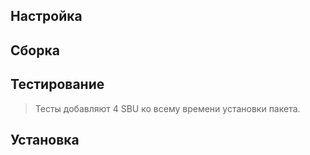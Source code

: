 <package-info :package="package" showsbu2></package-info>

<script>
		new Vue({
		el: '#main',
		data: { package: {} },
		mounted: function () {
				this.getPackage('check');
		},
		methods: {
			getPackage: function(name) {
					getPackage(name)
					.then(response => this.package = response);
			},
		}
  })
</script>


## Настройка
<package-script :package="'check'" :type="'configure'"></package-script>

## Сборка
<package-script :package="'check'" :type="'build'"></package-script>

## Тестирование
<package-script :package="'check'" :type="'test'"></package-script>

> Тесты добавляют 4 SBU ко всему времени установки пакета.

## Установка
<package-script :package="'check'" :type="'install'"></package-script>

<script>
	new Vue({ el: '#main' })
</script> 
